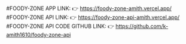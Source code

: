 #FOODY-ZONE APP LINK:
👉 https://foody-zone-amith.vercel.app/
#FOODY-ZONE API LINK:
👉 https://foody-zone-api-amith.vercel.app/
#FOODY-ZONE API CODE GITHUB LINK:
👉 https://github.com/k-amith1610/foody-zone-api
